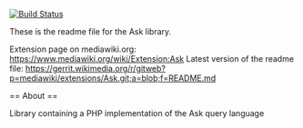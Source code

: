 [![Build Status](https://secure.travis-ci.org/wikimedia/mediawiki-extensions-Ask.png?branch=master)](http://travis-ci.org/wikimedia/mediawiki-extensions-Ask)

These is the readme file for the Ask library.

Extension page on mediawiki.org: https://www.mediawiki.org/wiki/Extension:Ask
Latest version of the readme file: https://gerrit.wikimedia.org/r/gitweb?p=mediawiki/extensions/Ask.git;a=blob;f=README.md

== About ==

Library containing a PHP implementation of the Ask query language


